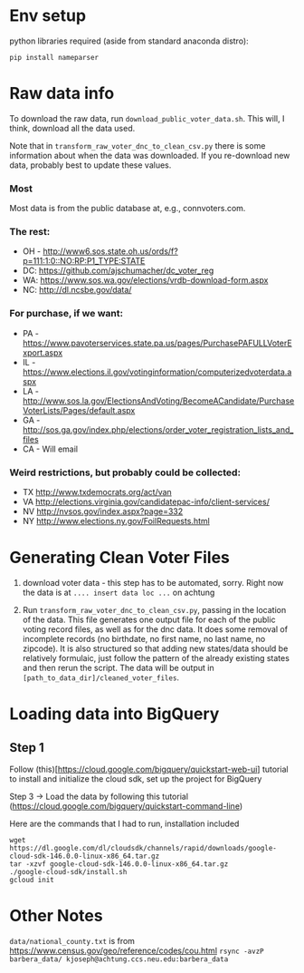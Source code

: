 # Env setup

python libraries required (aside from standard anaconda distro):
```
pip install nameparser
```


# Raw data info

To download the raw data, run ```download_public_voter_data.sh```. This will, I think, download all
the data used.  

Note that in ```transform_raw_voter_dnc_to_clean_csv.py``` there is some information about when the data
was downloaded. If you re-download new data, probably best to update these values.

### Most
Most data is from the public database at, e.g., connvoters.com.  

### The rest:

- OH - http://www6.sos.state.oh.us/ords/f?p=111:1:0::NO:RP:P1_TYPE:STATE
- DC: https://github.com/ajschumacher/dc_voter_reg
- WA: https://www.sos.wa.gov/elections/vrdb-download-form.aspx
- NC: http://dl.ncsbe.gov/data/

### For purchase, if we want:
- PA - https://www.pavoterservices.state.pa.us/pages/PurchasePAFULLVoterExport.aspx
-  IL - https://www.elections.il.gov/votinginformation/computerizedvoterdata.aspx
-  LA - http://www.sos.la.gov/ElectionsAndVoting/BecomeACandidate/PurchaseVoterLists/Pages/default.aspx
-  GA - http://sos.ga.gov/index.php/elections/order_voter_registration_lists_and_files
-  CA - Will email
  
### Weird restrictions, but probably could be collected:
-  TX http://www.txdemocrats.org/act/van
-  VA http://elections.virginia.gov/candidatepac-info/client-services/
-  NV http://nvsos.gov/index.aspx?page=332
-  NY http://www.elections.ny.gov/FoilRequests.html

# Generating Clean Voter Files

1. download voter data - this step has to be automated, sorry. 
Right now the data is at ``` .... insert data loc ... ``` on achtung

2.  Run ```transform_raw_voter_dnc_to_clean_csv.py```, passing in the location of the data.
This file generates one output file for each of the public voting record files, as well as for the dnc data.
It does some removal of incomplete records (no birthdate, no first name, no last name, no zipcode).
It is also structured so that adding new states/data should be relatively formulaic, just follow
the pattern of the already existing states and then rerun the script.
The data will be output in ```[path_to_data_dir]/cleaned_voter_files```.





# Loading data into BigQuery

## Step 1
 Follow (this)[https://cloud.google.com/bigquery/quickstart-web-ui] tutorial to install and initialize the cloud sdk, set up the project for BigQuery

Step 3 -> Load the data by following this tutorial (https://cloud.google.com/bigquery/quickstart-command-line)

Here are the commands that I had to run, installation included
```
wget https://dl.google.com/dl/cloudsdk/channels/rapid/downloads/google-cloud-sdk-146.0.0-linux-x86_64.tar.gz
tar -xzvf google-cloud-sdk-146.0.0-linux-x86_64.tar.gz 
./google-cloud-sdk/install.sh
gcloud init
```

# Other Notes

```data/national_county.txt``` is from https://www.census.gov/geo/reference/codes/cou.html
```rsync -avzP barbera_data/ kjoseph@achtung.ccs.neu.edu:barbera_data```

